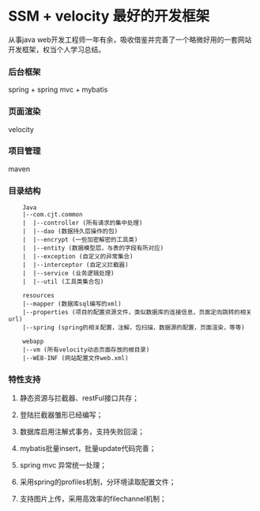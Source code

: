 # SSM + velocity 最好的开发框架

从事java web开发工程师一年有余，吸收借鉴并完善了一个略微好用的一套网站开发框架，权当个人学习总结。

### 后台框架

spring + spring mvc + mybatis

### 页面渲染

velocity

### 项目管理

maven

### 目录结构
```
    Java
    |--com.cjt.common
    |  |--controller (所有请求的集中处理)
    |  |--dao (数据持久层操作的包)
    |  |--encrypt (一些加密解密的工具类)
    |  |--entity (数据模型层，与表的字段有所对应)
    |  |--exception (自定义的异常集合)
    |  |--interceptor (自定义拦截器)
    |  |--service (业务逻辑处理)
    |  |--util (工具类集合包)
```

```
    resources
    |--mapper (数据库sql编写的xml)
    |--properties (项目的配置资源文件，类似数据库的连接信息，页面定向跳转的相关url)
    |--spring (spring的相关配置，注解，包扫描，数据源的配置，页面渲染，等等)
```

```
    webapp
    |--vm (所有velocity动态页面存放的根目录)
    |--WEB-INF (网站配置文件web.xml)
```

### 特性支持

1. 静态资源与拦截器、restFul接口共存；

2. 登陆拦截器雏形已经编写；

3. 数据库启用注解式事务，支持失败回滚；

4. mybatis批量insert，批量update代码完善；

5. spring mvc 异常统一处理；

6. 采用spring的profiles机制，分环境读取配置文件；

7. 支持图片上传，采用高效率的filechannel机制；